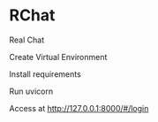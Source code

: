# RChat
Real Chat


Create Virtual Environment

Install requirements

Run uvicorn

Access at http://127.0.0.1:8000/#/login